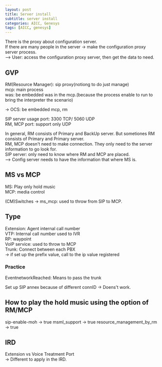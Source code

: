```yaml
---
layout: post
title: Server install
subtitle: server install
categories: AICC, Genesys
tags: [AICC, genesys]
---
```

  
There is the proxy about configuration server.  
If there are many people in the server -> make the configuration proxy server process.  
--> User: access the configuration proxy server, then get the data to need.  
  
## GVP
RM(Resource Manager): sip proxy(notiong to do just manage)  
mcp: main process  
was: be embedded was in the mcp.(because the process enable to run to bring the interpreter the scenario)  
  
-> OCS: be embedded mcp, rm  
  
SIP server usage port: 3300 TCP/ 5060 UDP  
RM, MCP port: support only UDP  
  
In general, RM consists of Primary and BackUp server. But sometiones RM consists of Primary and Primary server.  
RM, MCP doesn't need to make connection. They only need to the server information to go look for.  
SIP server: only need to know where RM and MCP are placed.  
--> Config server needs to have the information that where MS is.  
  
## MS vs MCP
MS: Play only hold music  
MCP: media control  
  
(CM)Switches -> ms_mcp: used to throw from SIP to MCP.  
  
## Type
Extension: Agent internal call number  
VTP: Internal call number used to IVR  
RP: waypoint  
VoIP service: used to throw to MCP  
Trunk: Connect between each PBX  
-> if set up the prefix value, call to the ip value registered  
  
### Practice
EventnetworkReached: Means to pass the trunk  
  
Set up SIP annex because of different connID -> Doens't work.  
  
## How to play the hold music using the option of RM/MCP
sip-enable-moh -> true
msml_support -> true
resource_management_by_rm -> true 
  

## IRD
Extension vs Voice Treatment Port   
-> Different to apply in the IRD.  